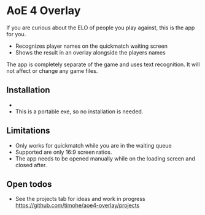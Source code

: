 # AoE 4 Overlay

If you are curious about the ELO of people you play against, this is the app for you.

- Recognizes player names on the quickmatch waiting screen 
- Shows the result in an overlay alongside the players names

The app is completely separate of the game and uses text recognition. It will not affect or change any game files.

## Installation
* 
* This is a portable exe, so no installation is needed.

## Limitations
* Only works for quickmatch while you are in the waiting queue
* Supported are only 16:9 screen ratios.
* The app needs to be opened manually while on the loading screen and closed after.

## Open todos
* See the projects tab for ideas and work in progress https://github.com/timohe/aoe4-overlay/projects

